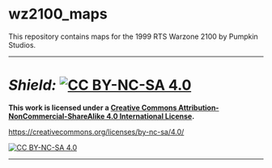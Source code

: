 # wz2100_maps
This repository contains maps for the 1999 RTS Warzone 2100 by Pumpkin Studios.


________

# _**Shield:**_ [![CC BY-NC-SA 4.0][cc-by-nc-sa-shield]][cc-by-nc-sa]

**This work is licensed under a
[Creative Commons Attribution-NonCommercial-ShareAlike 4.0 International License][cc-by-nc-sa].**

https://creativecommons.org/licenses/by-nc-sa/4.0/

[![CC BY-NC-SA 4.0][cc-by-nc-sa-image]][cc-by-nc-sa]

[cc-by-nc-sa]: http://creativecommons.org/licenses/by-nc-sa/4.0/
[cc-by-nc-sa-image]: https://licensebuttons.net/l/by-nc-sa/4.0/88x31.png
[cc-by-nc-sa-shield]: https://img.shields.io/badge/License-CC%20BY--NC--SA%204.0-lightgrey.svg

________
